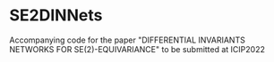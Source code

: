 # SE2DINNets
Accompanying code for the paper "DIFFERENTIAL INVARIANTS NETWORKS FOR SE(2)-EQUIVARIANCE" to be submitted at ICIP2022
